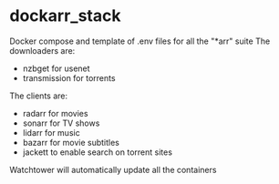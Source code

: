 # dockarr_stack

Docker compose and template of .env files for all the "*arr" suite
The downloaders are:
- nzbget for usenet
- transmission for torrents

The clients are:
- radarr for movies
- sonarr for TV shows
- lidarr for music
- bazarr for movie subtitles
- jackett to enable search on torrent sites

Watchtower will automatically update all the containers

